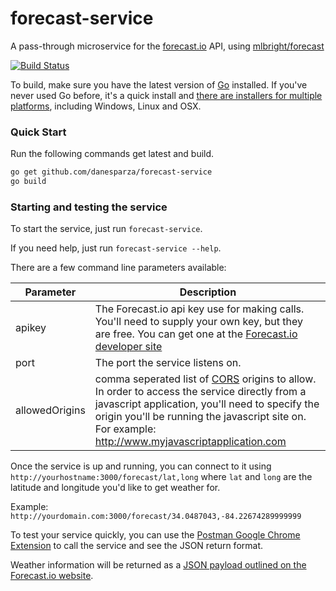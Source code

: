 # forecast-service
A pass-through microservice for the [forecast.io](http://forecast.io/) API, using [mlbright/forecast](https://github.com/mlbright/forecast)

[![Build Status](https://drone.io/github.com/danesparza/forecast-service/status.png)](https://drone.io/github.com/danesparza/forecast-service/latest)

To build, make sure you have the latest version of [Go](http://golang.org/) installed.  If you've never used Go before, it's a quick install and [there are installers for multiple platforms](http://golang.org/doc/install), including Windows, Linux and OSX.

### Quick Start

Run the following commands get latest and build.

```bash
go get github.com/danesparza/forecast-service
go build
```

### Starting and testing the service
To start the service, just run `forecast-service`.  

If you need help, just run `forecast-service --help`.

There are a few command line parameters available:

Parameter       | Description
----------      | -----------
apikey          | The Forecast.io api key use for making calls.  You'll need to supply your own key, but they are free.  You can get one at the [Forecast.io developer site](https://developer.forecast.io/)
port            | The port the service listens on.  
allowedOrigins  | comma seperated list of [CORS](http://en.wikipedia.org/wiki/Cross-origin_resource_sharing) origins to allow.  In order to access the service directly from a javascript application, you'll need to specify the origin you'll be running the javascript site on.  For example: http://www.myjavascriptapplication.com

Once the service is up and running, you can connect to it using
`http://yourhostname:3000/forecast/lat,long` where `lat` and `long` are the latitude and longitude you'd like to get weather for.  

Example: `http://yourdomain.com:3000/forecast/34.0487043,-84.22674289999999`

To test your service quickly, you can use the [Postman Google Chrome Extension](https://chrome.google.com/webstore/detail/postman-rest-client/fdmmgilgnpjigdojojpjoooidkmcomcm?hl=en) to call the service and see the JSON return format.

Weather information will be returned as a [JSON payload outlined on the Forecast.io website](https://developer.forecast.io/docs/v2#forecast_call).
